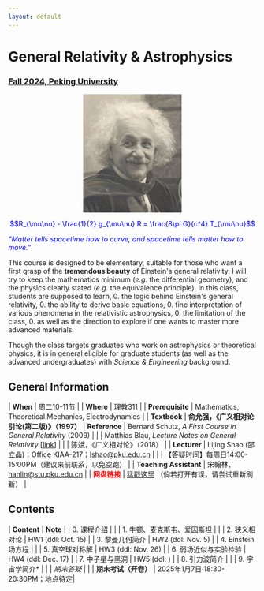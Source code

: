 ```yaml
---
layout: default
---
```


<style>
table {
  font-family: arial, sans-serif;
  border-collapse: collapse;
  width: 100%;
}

td, th {
  border: 1px solid #dddddd;
  text-align: left;
  padding: 8px;
}

tr:nth-child(odd) {
  background-color: #dddddd;
}
</style>


<!-- <h2>
<font color="red">
*** Notice: links are not maintained after the end of course! 
</font>
</h2> -->

# <b>General Relativity & Astrophysics</b>

### <u>Fall 2024, Peking University</u>

<div style="display: flex; justify-content: center;">
<img src="../gr19/Einstein.jpg" width="200">
</div>

<p align="center">
<font color="blue">
$$R_{\mu\nu} - \frac{1}{2} g_{\mu\nu} R = \frac{8\pi G}{c^4} T_{\mu\nu}$$


<i>“Matter tells spacetime how to curve, and spacetime tells
matter how to move.”</i></font>
</p>

This course is designed to be elementary, suitable for those who want a first
grasp of the **tremendous beauty** of Einstein's general relativity. I will try
to keep the mathematics minimum (*e.g.* the differential geometry), and the
physics clearly stated (*e.g.* the equivalence principle).  In this class,
students are supposed to learn,
0. the logic behind Einstein's general relativity,
0. the ability to derive basic equations,
0. fine interpretation of various phenomena in the relativistic astrophysics,
0. the limitation of the class, 
0. as well as the direction to explore if one wants to master more advanced materials.

Though the class targets graduates who work on astrophysics or theoretical
physics, it is in general eligible for graduate students (as well as the
advanced undergraduates) with *Science & Engineering* background. 

<p></p>

## General Information

| **When** |  周二10-11节 |
| **Where** | 理教311 |
| **Prerequisite** | Mathematics, Theoretical Mechanics, Electrodynamics  |
| **Textbook** | **俞允强，《广义相对论引论(第二版)》（1997）**
| **Reference** | Bernard Schutz, *A First Course in General Relativity* (2009) |
| | Matthias Blau, *Lecture Notes on General Relativity* [[link](http://www.blau.itp.unibe.ch/GRLecturenotes.html)] |
| | 陈斌，《广义相对论》（2018） |
| **Lecturer** | Lijing Shao (邵立晶)；Office KIAA-217；lshao@pku.edu.cn | 
| | 【答疑时间】每周日14:00-15:00PM（建议来前联系，以免空跑） | 
| **Teaching Assistant** |  宋翰林，hanlin@stu.pku.edu.cn |
| <font color="red"><b>网盘链接</b></font> | [猛戳这里](https://disk.pku.edu.cn/link/AA4E88E13CA6374604A996BE973B44F732) （倘若打开有误，请尝试重新刷新） |

<p></p>

## Contents

| **Content** | **Note** |
| 0. 课程介绍 | |
| 1. 牛顿、麦克斯韦、爱因斯坦 | |
| 2. 狭义相对论 | HW1 (ddl: Oct. 15) |
| 3. 黎曼几何简介 | HW2 (ddl: Nov. 5) |
| 4. Einstein 场方程 |  |
| 5. 真空球对称解 | HW3 (ddl: Nov. 26) |
| 6. 弱场近似与实验检验 | HW4 (ddl: Dec. 17) |
| 7. 中子星与黑洞 | HW5 (ddl: ) |
| 8. 引力波简介 |  | 
| 9. 宇宙学简介* | |
| *期末答疑* | |
| **期末考试（开卷）** | 2025年1月7日·18:30-20:30PM；地点待定|

<p></p>


<!-- ## 学生对课程的总体评价

<div style="display: flex; justify-content: center;">
<img src="gr21_score.png" width="880">
</div> -->

<script type="text/x-mathjax-config">
  MathJax.Hub.Config({
    tex2jax: {
      inlineMath: [ ['$','$'] ],
      processEscapes: true
    }
  });
</script>
<script type="text/javascript" src="https://cdn.mathjax.org/mathjax/latest/MathJax.js?config=TeX-AMS-MML_HTMLorMML">
</script>

